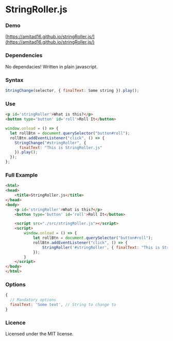 # StringRoller.js

### Demo

[https://amitad16.github.io/stringRoller.js/](https://amitad16.github.io/stringRoller.js/)

### Dependencies

No dependacies! Written in plain javascript.

### Syntax

```js
StringChange(selector, { finalText: Some string }).play();
```

### Use

```html
<p id='stringRoller'>What is this?</p>
<button type='button' id='roll'>Roll It</button>
```

```js
window.onload = () => {
  let rollBtn = document.querySelector("button#roll");
  rollBtn.addEventListener("click", () => {
    StringChange("#stringRoller", {
      finalText: "This is StringRoller.js"
    }).play();
  });
};
```

### Full Example

```html
<html>
<head>
	<title>StringRoller.js</title>
</head>
<body>
	<p id='stringRoller'>What is this?</p>
	<button type='button' id='roll'>Roll It</button>

	<script src="./src/stringRoller.js"></script>
	<script>
		window.onload = () => {
			let rollBtn = document.querySelector("button#roll");
			rollBtn.addEventListener("click", () => {
				StringRoller('#stringRoller', { finalText: "This is StringRoller.js" }).roll();
			});
		}
	</script>
</body>
</html>
```

### Options

```js
{
  // Mandatory options
  finalText: 'Some text', // String to change to
}
```

### Licence

Licensed under the MIT license.
